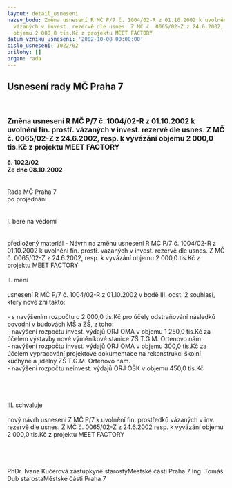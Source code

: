 ```yaml
---
layout: detail_usneseni
nazev_bodu: Změna usnesení R MČ P/7 č. 1004/02-R z 01.10.2002 k uvolnění fin. prostř.
  vázaných v invest. rezervě dle usnes. Z MČ č. 0065/02-Z z 24.6.2002, resp. k vyvázání
  objemu 2 000,0 tis.Kč z projektu MEET FACTORY
datum_vzniku_usneseni: '2002-10-08 00:00:00'
cislo_usneseni: 1022/02
prilohy: []
organ: rada
---
```

<div id="ucUsn_pList" class="usn">
	<span><h2>Usnesení rady MČ Praha 7 </h2>
<br></span><div class="standBody">
<span><h3>Změna usnesení R MČ P/7 č. 1004/02-R z 01.10.2002 k uvolnění fin. prostř. vázaných v invest. rezervě dle usnes. Z MČ č. 0065/02-Z z 24.6.2002, resp. k vyvázání objemu 2 000,0 tis.Kč z projektu MEET FACTORY</h3></span><div class="center">
		<strong>č. 1022/02</strong><br>
	</div>
<div class="center">
		<strong>Ze dne 08.10.2002</strong><br><br>
	</div>
<br>Rada MČ Praha 7<br>po projednání<br><br><br>I.	bere na vědomí<br><br> <br>předložený materiál - Návrh na změnu usnesení R MČ P/7 č. 1004/02-R z 01.10.2002 k uvolnění fin. prostř. vázaných v invest. rezervě dle usnes. Z MČ č. 0065/02-Z z 24.6.2002, resp. k vyvázání objemu 2 000,0 tis.Kč z projektu MEET FACTORY<br><br>II.	mění <br><br>usnesení R MČ P/7 č. 1004/02-R z 01.10.2002 v bodě III. odst. 2 souhlasí, který nově zní takto:<br><br>- s navýšením rozpočtu o 2 000,0 tis.Kč pro účely odstraňování následků povodní v budovách MŠ a ZŠ, z toho:<br>- navýšení rozpočtu invest. výdajů ORJ OMA v objemu 1 250,0 tis.Kč za účelem výstavby nové výměníkové stanice ZŠ T.G.M. Ortenovo nám.<br>- navýšení rozpočtu invest. výdajů ORJ OMA v objemu 300,0 tis.Kč za účelem vypracování projektové dokumentace na rekonstrukci školní kuchyně a jídelny ZŠ T.G.M. Ortenovo nám.<br>- navýšení rozpočtu neinvest. výdajů ORJ OŠK v objemu 450,0 tis.Kč<br> <br><br><br><br>III.	schvaluje <br><br>nový návrh usnesení Z MČ P/7 k uvolnění fin. prostředků vázaných v inv. rezervě dle usnes. Z MČ č. 0065/02-Z z 24.6.2002 resp. k vyvázání objemu 2 000,0 tis.Kč z projektu MEET FACTORY<br><br><br> <br>	<br>PhDr. Ivana Kučerová zástupkyně starostyMěstské části Praha 7	Ing. Tomáš Dub starostaMěstské části Praha 7<br>	<br><br>
</div>
</div>